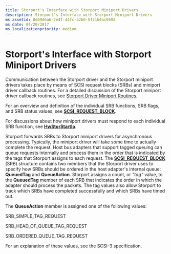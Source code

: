 ```yaml
---
title: Storport's Interface with Storport Miniport Drivers
description: Storport's Interface with Storport Miniport Drivers
ms.assetid: 8e09d6a6-7e4f-44fc-a2b0-5f21b4ac0593
ms.date: 04/20/2017
ms.localizationpriority: medium
---
```


# Storport's Interface with Storport Miniport Drivers


Communication between the Storport driver and the Storport miniport drivers takes place by means of SCSI request blocks (SRBs) and miniport driver callback routines. For a detailed discussion of the Storport miniport driver callback routines, see [Storport Driver Miniport Routines](https://msdn.microsoft.com/library/windows/hardware/ff567543).

For an overview and definition of the individual SRB functions, SRB flags, and SRB status values, see [**SCSI\_REQUEST\_BLOCK**](https://msdn.microsoft.com/library/windows/hardware/ff565393).

For discussions about how miniport drivers must respond to each individual SRB function, see [**HwStorStartIo**](https://msdn.microsoft.com/library/windows/hardware/ff557423).

Storport forwards SRBs to Storport miniport drivers for asynchronous processing. Typically, the miniport driver will take some time to actually complete the request. Host bus adapters that support tagged queuing can queue requests internally and process them in the order that is indicated by the tags that Storport assigns to each request. The [**SCSI\_REQUEST\_BLOCK**](https://msdn.microsoft.com/library/windows/hardware/ff565393) (SRB) structure contains two members that the Storport driver uses to specify how SRBs should be ordered in the host adapter's internal queue: **QueuedTag** and **QueueAction**. Storport assigns a count, or *"tag"* value, to the **QueuedTag** member of each SRB that indicates the order in which the adapter should process the packets. The tag values also allow Storport to track which SRBs have completed successfully and which SRBs have timed out.

The **QueueAction** member is assigned one of the following values:

SRB\_SIMPLE\_TAG\_REQUEST

SRB\_HEAD\_OF\_QUEUE\_TAG\_REQUEST

SRB\_ORDERED\_QUEUE\_TAG\_REQUEST

For an explanation of these values, see the SCSI-3 specification.

 

 




